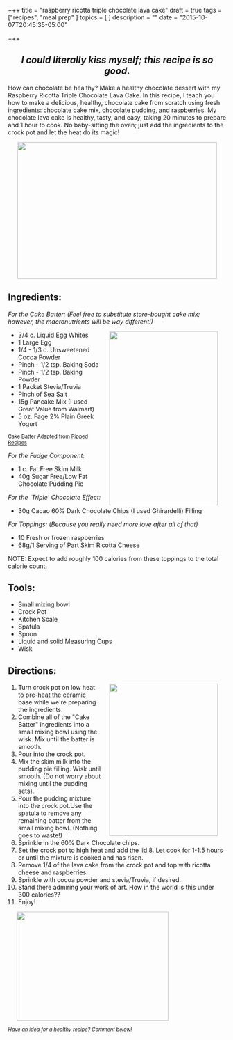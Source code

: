 +++
title = "raspberry ricotta triple chocolate lava cake"
draft = true
tags = ["recipes", "meal prep"
]
topics = [
]
description = ""
date = "2015-10-07T20:45:35-05:00"

+++

## <center> *I could literally kiss myself; this recipe is so good.* </center>

How can chocolate be healthy? Make a healthy chocolate dessert with my Raspberry Ricotta Triple Chocolate Lava Cake. In this recipe, I teach you how to make a delicious, healthy, chocolate cake from scratch using fresh ingredients: chocolate cake mix, chocolate pudding, and raspberries. My chocolate lava cake is healthy, tasty, and easy, taking 20 minutes to prepare and 1 hour to cook. No baby-sitting the oven; just add the ingredients to the crock pot and let the heat do its magic! 

<!--more-->

<center><img src="http://lh3.googleusercontent.com/-HxYMlo9dexE/Vg_iaXVOy_I/AAAAAAAAAs4/3Nr2eqBYbLc/s400/blogger-image--7980637.jpg" width="460" height="315"></center>

## Ingredients:
*For the Cake Batter: (Feel free to substitute store-bought cake mix; however, the macronutrients will be way different!)*

<img align="right" src="http://3.bp.blogspot.com/-eOjBw_cvzvg/Vg_zcuh4YII/AAAAAAAAAuY/dkLGk0qIgWk/s400/NutritionLabel-3.png" hspace="20" width="250" height="400"/>

* 3/4 c. Liquid Egg Whites
* 1 Large Egg
* 1/4 - 1/3 c. Unsweetened Cocoa Powder
* Pinch - 1/2 tsp. Baking Soda
* Pinch - 1/2 tsp. Baking Powder
* 1 Packet Stevia/Truvia
* Pinch of Sea Salt
* 15g Pancake Mix (I used Great Value from Walmart)
* 5 oz. Fage 2% Plain Greek Yogurt

<sub> Cake Batter Adapted from [Ripped Recipes](http://www.rippedrecipes.com/recipe/macro-friendly-chocolate-cupcake-2966.html) </sub>

*For the Fudge Component:*

* 1 c. Fat Free Skim Milk 
* 40g Sugar Free/Low Fat Chocolate Pudding Pie 

*For the 'Triple' Chocolate Effect:*

* 30g Cacao 60% Dark Chocolate Chips (I used Ghirardelli) Filling 

*For Toppings: (Because you really need more love after all of that)*

* 10 Fresh or frozen raspberries
* 68g/1 Serving of Part Skim Ricotta Cheese

NOTE: Expect to add roughly 100 calories from these toppings to the total calorie count.

## Tools:
* Small mixing bowl
* Crock Pot
* Kitchen Scale
* Spatula
* Spoon
* Liquid and solid Measuring Cups
* Wisk

## Directions:
<img align="right" src="http://lh3.googleusercontent.com/-yxF2nY8y7nY/Vg_ib5YLj9I/AAAAAAAAAtI/HQclmvxoes0/s320/blogger-image--1762881420.jpg" hspace="20" width="250" height="350"/>

1. Turn crock pot on low heat to pre-heat the ceramic base while we're preparing the ingredients.
2. Combine all of the "Cake Batter" ingredients into a small mixing bowl using the wisk. Mix until the batter is smooth.
3. Pour into the crock pot.
4. Mix the skim milk into the pudding pie filling. Wisk until smooth. (Do not worry about mixing until the pudding sets). 
5. Pour the pudding mixture into the crock pot.Use the spatula to remove any remaining batter from the small mixing bowl. (Nothing goes to waste!)
6. Sprinkle in the 60% Dark Chocolate chips.
7. Set the crock pot to high heat and add the lid.8. Let cook for 1-1.5 hours or until the mixture is cooked and has risen.
8. Remove 1/4 of the lava cake from the crock pot and top with ricotta cheese and raspberries.
9. Sprinkle with cocoa powder and stevia/Truvia, if desired.
10. Stand there admiring your work of art. How in the world is this under 300 calories??
11. Enjoy!

<img src="http://lh3.googleusercontent.com/-1jwqcH_s_Y8/Vg_iY1HEqQI/AAAAAAAAAso/3Qzp0jU7YSU/s400/blogger-image--1084269938.jpg" hspace="20" width="350" height="250"/>

<sub> *Have an idea for a healthy recipe? Comment below!* </sub>
